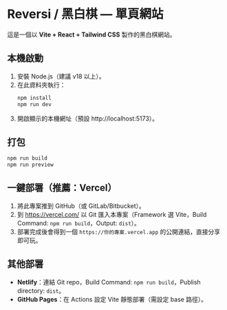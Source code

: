 # Reversi / 黑白棋 — 單頁網站

這是一個以 **Vite + React + Tailwind CSS** 製作的黑白棋網站。

## 本機啟動
1. 安裝 Node.js（建議 v18 以上）。
2. 在此資料夾執行：
   ```bash
   npm install
   npm run dev
   ```
3. 開啟顯示的本機網址（預設 http://localhost:5173）。

## 打包
```bash
npm run build
npm run preview
```

## 一鍵部署（推薦：Vercel）
1. 將此專案推到 GitHub（或 GitLab/Bitbucket）。
2. 到 https://vercel.com/ 以 Git 匯入本專案（Framework 選 Vite，Build Command: `npm run build`，Output: `dist`）。
3. 部署完成後會得到一個 `https://你的專案.vercel.app` 的公開連結，直接分享即可玩。

## 其他部署
- **Netlify**：連結 Git repo，Build Command: `npm run build`，Publish directory: `dist`。
- **GitHub Pages**：在 Actions 設定 Vite 靜態部署（需設定 base 路徑）。
